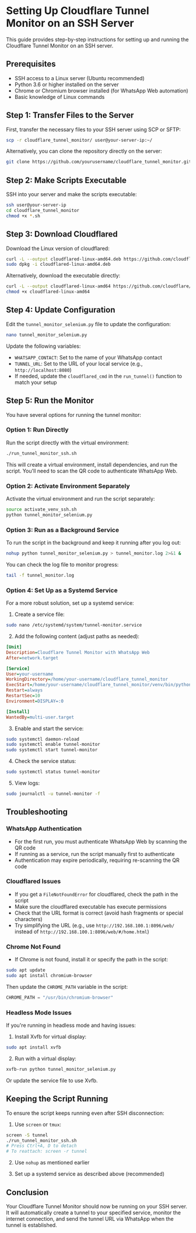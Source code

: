 # Setting Up Cloudflare Tunnel Monitor on an SSH Server

This guide provides step-by-step instructions for setting up and running the Cloudflare Tunnel Monitor on an SSH server.

## Prerequisites

- SSH access to a Linux server (Ubuntu recommended)
- Python 3.6 or higher installed on the server
- Chrome or Chromium browser installed (for WhatsApp Web automation)
- Basic knowledge of Linux commands

## Step 1: Transfer Files to the Server

First, transfer the necessary files to your SSH server using SCP or SFTP:

```bash
scp -r cloudflare_tunnel_monitor/ user@your-server-ip:~/
```

Alternatively, you can clone the repository directly on the server:

```bash
git clone https://github.com/yourusername/cloudflare_tunnel_monitor.git
```

## Step 2: Make Scripts Executable

SSH into your server and make the scripts executable:

```bash
ssh user@your-server-ip
cd cloudflare_tunnel_monitor
chmod +x *.sh
```

## Step 3: Download Cloudflared

Download the Linux version of cloudflared:

```bash
curl -L --output cloudflared-linux-amd64.deb https://github.com/cloudflare/cloudflared/releases/latest/download/cloudflared-linux-amd64.deb
sudo dpkg -i cloudflared-linux-amd64.deb
```

Alternatively, download the executable directly:

```bash
curl -L --output cloudflared-linux-amd64 https://github.com/cloudflare/cloudflared/releases/latest/download/cloudflared-linux-amd64
chmod +x cloudflared-linux-amd64
```

## Step 4: Update Configuration

Edit the `tunnel_monitor_selenium.py` file to update the configuration:

```bash
nano tunnel_monitor_selenium.py
```

Update the following variables:

- `WHATSAPP_CONTACT`: Set to the name of your WhatsApp contact
- `TUNNEL_URL`: Set to the URL of your local service (e.g., `http://localhost:8080`)
- If needed, update the `cloudflared_cmd` in the `run_tunnel()` function to match your setup

## Step 5: Run the Monitor

You have several options for running the tunnel monitor:

### Option 1: Run Directly

Run the script directly with the virtual environment:

```bash
./run_tunnel_monitor_ssh.sh
```

This will create a virtual environment, install dependencies, and run the script. You'll need to scan the QR code to authenticate WhatsApp Web.

### Option 2: Activate Environment Separately

Activate the virtual environment and run the script separately:

```bash
source activate_venv_ssh.sh
python tunnel_monitor_selenium.py
```

### Option 3: Run as a Background Service

To run the script in the background and keep it running after you log out:

```bash
nohup python tunnel_monitor_selenium.py > tunnel_monitor.log 2>&1 &
```

You can check the log file to monitor progress:

```bash
tail -f tunnel_monitor.log
```

### Option 4: Set Up as a Systemd Service

For a more robust solution, set up a systemd service:

1. Create a service file:

```bash
sudo nano /etc/systemd/system/tunnel-monitor.service
```

2. Add the following content (adjust paths as needed):

```ini
[Unit]
Description=Cloudflare Tunnel Monitor with WhatsApp Web
After=network.target

[Service]
User=your-username
WorkingDirectory=/home/your-username/cloudflare_tunnel_monitor
ExecStart=/home/your-username/cloudflare_tunnel_monitor/venv/bin/python /home/your-username/cloudflare_tunnel_monitor/tunnel_monitor_selenium.py
Restart=always
RestartSec=10
Environment=DISPLAY=:0

[Install]
WantedBy=multi-user.target
```

3. Enable and start the service:

```bash
sudo systemctl daemon-reload
sudo systemctl enable tunnel-monitor
sudo systemctl start tunnel-monitor
```

4. Check the service status:

```bash
sudo systemctl status tunnel-monitor
```

5. View logs:

```bash
sudo journalctl -u tunnel-monitor -f
```

## Troubleshooting

### WhatsApp Authentication

- For the first run, you must authenticate WhatsApp Web by scanning the QR code
- If running as a service, run the script manually first to authenticate
- Authentication may expire periodically, requiring re-scanning the QR code

### Cloudflared Issues

- If you get a `FileNotFoundError` for cloudflared, check the path in the script
- Make sure the cloudflared executable has execute permissions
- Check that the URL format is correct (avoid hash fragments or special characters)
- Try simplifying the URL (e.g., use `http://192.168.100.1:8096/web/` instead of `http://192.168.100.1:8096/web/#/home.html`)

### Chrome Not Found

- If Chrome is not found, install it or specify the path in the script:

```bash
sudo apt update
sudo apt install chromium-browser
```

Then update the `CHROME_PATH` variable in the script:

```python
CHROME_PATH = "/usr/bin/chromium-browser"
```

### Headless Mode Issues

If you're running in headless mode and having issues:

1. Install Xvfb for virtual display:

```bash
sudo apt install xvfb
```

2. Run with a virtual display:

```bash
xvfb-run python tunnel_monitor_selenium.py
```

Or update the service file to use Xvfb.

## Keeping the Script Running

To ensure the script keeps running even after SSH disconnection:

1. Use `screen` or `tmux`:

```bash
screen -S tunnel
./run_tunnel_monitor_ssh.sh
# Press Ctrl+A, D to detach
# To reattach: screen -r tunnel
```

2. Use `nohup` as mentioned earlier

3. Set up a systemd service as described above (recommended)

## Conclusion

Your Cloudflare Tunnel Monitor should now be running on your SSH server. It will automatically create a tunnel to your specified service, monitor the internet connection, and send the tunnel URL via WhatsApp when the tunnel is established.